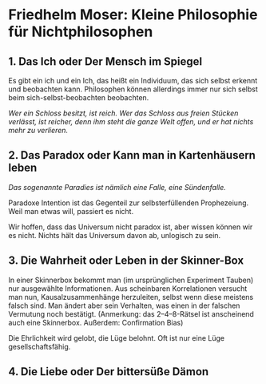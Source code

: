 # Friedhelm Moser: Kleine Philosophie für Nichtphilosophen

## 1. Das Ich oder Der Mensch im Spiegel

Es gibt ein ich und ein Ich, das heißt ein Individuum, das sich selbst erkennt und beobachten kann. Philosophen können allerdings immer nur sich selbst beim sich-selbst-beobachten beobachten.

*Wer ein Schloss besitzt, ist reich. Wer das Schloss aus freien Stücken verlässt, ist reicher, denn ihm steht die ganze Welt offen, und er hat nichts mehr zu verlieren.*

## 2. Das Paradox oder Kann man in Kartenhäusern leben

*Das sogenannte Paradies ist nämlich eine Falle, eine Sündenfalle.*

Paradoxe Intention ist das Gegenteil zur selbsterfüllenden Prophezeiung. Weil man etwas will, passiert es nicht.

Wir hoffen, dass das Universum nicht paradox ist, aber wissen können wir es nicht. Nichts hält das Universum davon ab, unlogisch zu sein.

## 3. Die Wahrheit oder Leben in der Skinner-Box

In einer Skinnerbox bekommt man (im ursprünglichen Experiment Tauben) nur ausgewählte Informationen. Aus scheinbaren Korrelationen versucht man nun, Kausalzusammenhänge herzuleiten, selbst wenn diese meistens falsch sind. Man ändert aber sein Verhalten, was einen in der falschen Vermutung noch bestätigt. (Anmerkung: das 2–4–8-Rätsel ist anscheinend auch eine Skinnerbox. Außerdem: Confirmation Bias)

Die Ehrlichkeit wird gelobt, die Lüge belohnt. Oft ist nur eine Lüge gesellschaftsfähig.

## 4. Die Liebe oder Der bittersüße Dämon

